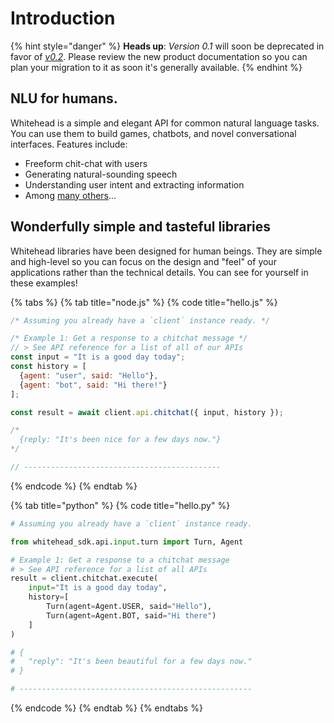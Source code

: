 # Introduction

{% hint style="danger" %}
**Heads up**: _Version 0.1_ will soon be deprecated in favor of [_v0.2_](https://docs.whitehead.ai/v/v0.2-preview). Please review the new product documentation so you can plan your migration to it as soon it's generally available.
{% endhint %}

## NLU for humans.

Whitehead is a simple and elegant API for common natural language tasks. You can use them to build games, chatbots, and novel conversational interfaces. Features include:

* Freeform chit-chat with users
* Generating natural-sounding speech
* Understanding user intent and extracting information
* Among [many others](content/concepts/untitled.md)...

## Wonderfully simple and tasteful libraries

Whitehead libraries have been designed for human beings. They are simple and high-level so you can focus on the design and "feel" of your applications rather than the technical details. You can see for yourself in these examples!

{% tabs %}
{% tab title="node.js" %}
{% code title="hello.js" %}
```javascript
/* Assuming you already have a `client` instance ready. */

/* Example 1: Get a response to a chitchat message */
// > See API reference for a list of all of our APIs
const input = "It is a good day today";
const history = [
  {agent: "user", said: "Hello"},
  {agent: "bot", said: "Hi there!"}
];

const result = await client.api.chitchat({ input, history });

/*
  {reply: "It's been nice for a few days now."}
*/

// --------------------------------------------

```
{% endcode %}
{% endtab %}

{% tab title="python" %}
{% code title="hello.py" %}
```python
# Assuming you already have a `client` instance ready.

from whitehead_sdk.api.input.turn import Turn, Agent

# Example 1: Get a response to a chitchat message
# > See API reference for a list of all APIs
result = client.chitchat.execute( 
    input="It is a good day today", 
    history=[
        Turn(agent=Agent.USER, said="Hello"),
        Turn(agent=Agent.BOT, said="Hi there")
    ]
)

# {
#   "reply": "It's been beautiful for a few days now."
# }

# ----------------------------------------------------

```
{% endcode %}
{% endtab %}
{% endtabs %}



